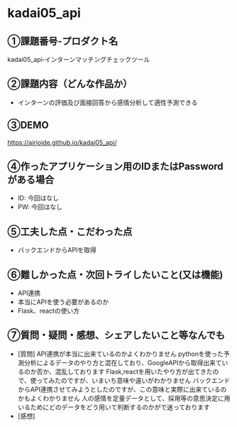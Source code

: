 # kadai05_api
## ①課題番号-プロダクト名
kadai05_api‐インターンマッチングチェックツール
## ②課題内容（どんな作品か）
- インターンの評価及び面接回答から感情分析して適性予測できる
## ③DEMO
https://airioide.github.io/kadai05_api/

## ④作ったアプリケーション用のIDまたはPasswordがある場合
- ID: 今回はなし
- PW: 今回はなし
## ⑤工夫した点・こだわった点
- バックエンドからAPIを取得
## ⑥難しかった点・次回トライしたいこと(又は機能)
- API連携
- 本当にAPIを使う必要があるのか
- Flask、reactの使い方
## ⑦質問・疑問・感想、シェアしたいこと等なんでも
- [質問]
API連携が本当に出来ているのかよくわかりません
pythonを使った予測分析によるデータのやり方と混在しており、GoogleAPIから取得出来ているのか否か、混乱しております
Flask,reactを用いたやり方が出てきたので、使ってみたのですが、いまいち意味や違いがわかりません
バックエンドからAPI連携させてみようとしたのですが、この意味と実際に出来ているのかもよくわかりません
人の感情を定量データとして、採用等の意思決定に用いるためにどのデータをどう用いて判断するのかがで迷っております
- [感想]

